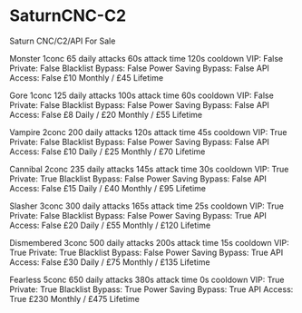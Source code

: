 # SaturnCNC-C2
Saturn CNC/C2/API For Sale

Monster
1conc
65 daily attacks
60s attack time
120s cooldown
VIP: False
Private: False
Blacklist Bypass: False
Power Saving Bypass: False
API Access: False
£10 Monthly / £45 Lifetime

Gore
1conc
125 daily attacks
100s attack time
60s cooldown
VIP: False
Private: False
Blacklist Bypass: False
Power Saving Bypass: False
API Access: False
£8 Daily / £20 Monthly / £55 Lifetime

Vampire
2conc
200 daily attacks
120s attack time
45s cooldown
VIP: True
Private: False
Blacklist Bypass: False
Power Saving Bypass: False
API Access: False
£10 Daily / £25 Monthly / £70 Lifetime

Cannibal
2conc
235 daily attacks
145s attack time
30s cooldown
VIP: True
Private: True
Blacklist Bypass: False
Power Saving Bypass: False
API Access: False
£15 Daily / £40 Monthly / £95 Lifetime

Slasher
3conc
300 daily attacks
165s attack time
25s cooldown
VIP: True
Private: False
Blacklist Bypass: False
Power Saving Bypass: True
API Access: False
£20 Daily / £55 Monthly / £120 Lifetime

Dismembered
3conc
500 daily attacks
200s attack time
15s cooldown
VIP: True
Private: True
Blacklist Bypass: False
Power Saving Bypass: True
API Access: False
£30 Daily / £75 Monthly / £135 Lifetime

Fearless
5conc
650 daily attacks
380s attack time
0s cooldown
VIP: True
Private: True
Blacklist Bypass: True
Power Saving Bypass: True
API Access: True
£230 Monthly / £475 Lifetime
